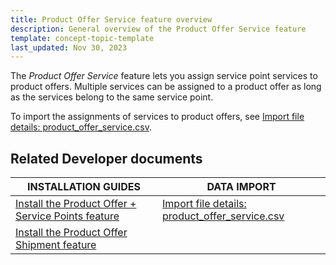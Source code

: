 ```yaml
---
title: Product Offer Service feature overview
description: General overview of the Product Offer Service feature
template: concept-topic-template
last_updated: Nov 30, 2023
---
```


The *Product Offer Service* feature lets you assign service point services to product offers. Multiple services can be assigned to a product offer as long as the services belong to the same service point.

To import the assignments of services to product offers, see [Import file details: product_offer_service.csv](/docs/pbc/all/offer-management/{{page.version}}/unified-commerce/import-file-details-product-offer-service.csv.html).


## Related Developer documents

| INSTALLATION GUIDES| DATA IMPORT |
| -------------- | - |
| [Install the Product Offer + Service Points feature](/docs/pbc/all/offer-management/{{page.version}}/unified-commerce/install-features/install-the-product-offer-service-points-feature.html) | [Import file details: product_offer_service.csv](/docs/pbc/all/offer-management/{{page.version}}/unified-commerce/import-file-details-product-offer-service.csv.html) |
| [Install the Product Offer Shipment feature](/docs/pbc/all/offer-management/{{page.version}}/marketplace/install-and-upgrade/install-features/install-the-product-offer-shipment-feature.html) | |
